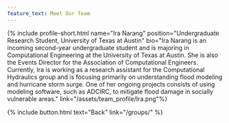 ```yaml
---
feature_text: Meet Our Team
---
```

{% include profile-short.html name="Ira Narang" position="Undergraduate Research Student, University of Texas at Austin"  bio="Ira Narang is an incoming second-year undergraduate student and is majoring in Computational Engineering at the University of Texas at Austin. She is also the Events Director for the Association of Computational Engineers. Currently, Ira is working as a research assistant for the Computational Hydraulics group and is focusing primarily on understanding flood modeling and hurricane storm surge. One of her ongoing projects consists of using modeling software, such as ADCIRC, to mitigate flood damage in socially vulnerable areas." link="/assets/team_profile/Ira.png"%}



{% include button.html text="Back" link="/groups/" %}
